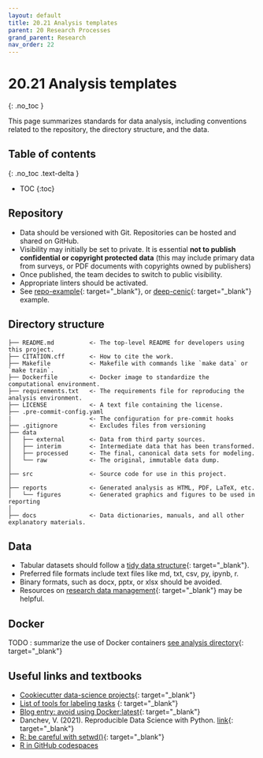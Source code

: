 ```yaml
---
layout: default
title: 20.21 Analysis templates
parent: 20 Research Processes
grand_parent: Research
nav_order: 22
---
```


# 20.21 Analysis templates
{: .no_toc }

This page summarizes standards for data analysis, including conventions related to the repository, the directory structure, and the data.

## Table of contents
{: .no_toc .text-delta }

- TOC
{:toc}

## Repository

- Data should be versioned with Git. Repositories can be hosted and shared on GitHub.
- Visibility may initially be set to private. It is essential **not to publish confidential or copyright protected data** (this may include primary data from surveys, or PDF documents with copyrights owned by publishers)
- Once published, the team decides to switch to public visibility.
- Appropriate linters should be activated.
- See [repo-example](https://github.com/digital-work-lab/repo_example){: target="_blank"}, or [deep-cenic](https://github.com/julianprester/deep-cenic){: target="_blank"} example.

## Directory structure

```nohighlight
├── README.md          <- The top-level README for developers using this project.
├── CITATION.cff       <- How to cite the work.
├── Makefile           <- Makefile with commands like `make data` or `make train`.
├── Dockerfile         <- Docker image to standardize the computational environment.
├── requirements.txt   <- The requirements file for reproducing the analysis environment.
├── LICENSE            <- A text file containing the license.
├── .pre-commit-config.yaml
|                      <- The configuration for pre-commit hooks
├── .gitignore         <- Excludes files from versioning
├── data
│   ├── external       <- Data from third party sources.
│   ├── interim        <- Intermediate data that has been transformed.
│   ├── processed      <- The final, canonical data sets for modeling.
│   └── raw            <- The original, immutable data dump.
│
├── src                <- Source code for use in this project.
│
├── reports            <- Generated analysis as HTML, PDF, LaTeX, etc.
│   └── figures        <- Generated graphics and figures to be used in reporting
│
├── docs               <- Data dictionaries, manuals, and all other explanatory materials.
```

## Data

- Tabular datasets should follow a [tidy data structure](https://cran.r-project.org/web/packages/tidyr/vignettes/tidy-data.html){: target="_blank"}.
- Preferred file formats include text files like md, txt, csv, py, ipynb, r.
- Binary formats, such as docx, pptx, or xlsx should be avoided.
- Resources on [research data management](https://www.uni-bamberg.de/ub/forschen-und-publizieren/forschungsdatenmanagement/){: target="_blank"} may be helpful.

## Docker

TODO : summarize the use of Docker containers [see analysis directory](https://github.com/digital-work-lab/repo_example){: target="_blank"}

## Useful links and textbooks

- [Cookiecutter data-science projects](https://drivendata.github.io/cookiecutter-data-science/){: target="_blank"}
- [List of tools for labeling tasks](https://github.com/HumanSignal/awesome-data-labeling) {: target="_blank"}
- [Blog entry: avoid using Docker:latest](https://vsupalov.com/docker-latest-tag){: target="_blank"}
- Danchev, V. (2021). Reproducible Data Science with Python. [link](https://valdanchev.github.io/reproducible-data-science-python/intro.html){: target="_blank"}
- [R: be careful with setwd()](https://swcarpentry.github.io/r-novice-inflammation/06-best-practices-R.html#be-careful-when-using-setwd){: target="_blank"}
- [R in GitHub codespaces](https://github.com/jakubnowicki/r-codespaces)

<!--
- filenames / column names
- docstrings
- Organizing principles

Data checklist:
- [ ] have all raw data been imported?
- [ ] have all raw data been checked (for duplicates, import errors, ...)?
- [ ] create a description/coding_scheme.md describing how the data was collected.
  - When was it collected?
  - By whom was it collected?
  - Which processing steps have been implemented?
  - Save relevant scripts in 1-raw-data.
- [ ] are import procedures deterministic (e.g., creation of artificial identifiers)? This is essential when the data is updated
- [ ] is the csv-format consistent (quotenonnumeric)?
  - when opening and editing csv-files with Calc (LibreOffice), use "Quoted field as text" (Other options) (Make sure this is a default!)
- [ ] if the dataset is too big to be included in the git repository: create a symlink and describe where the data is stored
 -->
 
